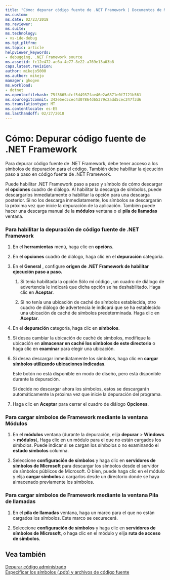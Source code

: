 ```yaml
---
title: "Cómo: depurar código fuente de .NET Framework | Documentos de Microsoft"
ms.custom: 
ms.date: 02/23/2018
ms.reviewer: 
ms.suite: 
ms.technology:
- vs-ide-debug
ms.tgt_pltfrm: 
ms.topic: article
helpviewer_keywords:
- debugging, .NET Framework source
ms.assetid: fc12e472-ac6a-4e77-8e22-a769e13a03b8
caps.latest.revision: 
author: mikejo5000
ms.author: mikejo
manager: ghogen
ms.workload:
- dotnet
ms.openlocfilehash: 75f3665afcf5d4937fae46e2a6871e0f7121b561
ms.sourcegitcommit: 342e5ec5cec4d07864d65379c2add5cec247f3d6
ms.translationtype: MT
ms.contentlocale: es-ES
ms.lasthandoff: 02/27/2018
---
```

# <a name="how-to-debug-net-framework-source"></a>Cómo: Depurar código fuente de .NET Framework
Para depurar código fuente de .NET Framework, debe tener acceso a los símbolos de depuración para el código. También debe habilitar la ejecución paso a paso en código fuente de .NET Framework.  
  
 Puede habilitar .NET Framework paso a paso y símbolo de cómo descargar el **opciones** cuadro de diálogo. Al habilitar la descarga de símbolos, puede descargarlos inmediatamente o habilitar la opción para una descarga posterior. Si no los descarga inmediatamente, los símbolos se descargarán la próxima vez que inicie la depuración de la aplicación. También puede hacer una descarga manual de la **módulos** ventana o el **pila de llamadas** ventana.  
  
### <a name="to-enable-net-framework-source-debugging"></a>Para habilitar la depuración de código fuente de .NET Framework  
  
1.  En el **herramientas** menú, haga clic en **opción**s.  
  
2.  En el **opciones** cuadro de diálogo, haga clic en el **depuración** categoría.  
  
3.  En el **General** , configure **origen de .NET Framework de habilitar ejecución paso a paso.**  
  
    1.  Si tenía habilitada la opción Sólo mi código , un cuadro de diálogo de advertencia le indicará que dicha opción se ha deshabilitado. Haga clic en **Aceptar**.  
  
    2.  Si no tenía una ubicación de caché de símbolos establecida, otro cuadro de diálogo de advertencia le indicará que se ha establecido una ubicación de caché de símbolos predeterminada. Haga clic en **Aceptar**.  
  
4.  En el **depuración** categoría, haga clic en **símbolos**.  
  
5.  Si desea cambiar la ubicación de caché de símbolos, modifique la ubicación en **almacenar en caché los símbolos de este directorio** o haga clic en **examinar** para elegir una ubicación.  
  
6.  Si desea descargar inmediatamente los símbolos, haga clic en **cargar símbolos utilizando ubicaciones indicadas**.  
  
     Este botón no está disponible en modo de diseño, pero está disponible durante la depuración.  
  
     Si decide no descargar ahora los símbolos, estos se descargarán automáticamente la próxima vez que inicie la depuración del programa.  
  
7.  Haga clic en **Aceptar** para cerrar el cuadro de diálogo **Opciones**.  
  
### <a name="to-load-framework-symbols-using-the-modules-window"></a>Para cargar símbolos de Framework mediante la ventana Módulos  
  
1.  En el **módulos** ventana (durante la depuración, elija **depurar** > **Windows** > **módulos**), Haga clic en un módulo para el que no están cargados los símbolos. Puede indicar si se cargan los símbolos o no examinando el **estado símbolos** columna.  
  
2.  Seleccione **configuración de símbolos** y haga clic en **servidores de símbolos de Microsoft** para descargar los símbolos desde el servidor de símbolos públicos de Microsoft. O bien, puede haga clic en el módulo y elija **cargar símbolos** a cargarlos desde un directorio donde se haya almacenado previamente los símbolos.  
  
### <a name="to-load-framework-symbols-using-the-call-stack-window"></a>Para cargar símbolos de Framework mediante la ventana Pila de llamadas  
  
1.  En el **pila de llamadas** ventana, haga un marco para el que no están cargados los símbolos. Este marco se oscurecerá.  
  
2.  Seleccione **configuración de símbolos** y haga clic en **servidores de símbolos de Microsoft**, o haga clic en el módulo y elija **ruta de acceso de símbolos**.  
  
## <a name="see-also"></a>Vea también  
 [Depurar código administrado](../debugger/debugging-managed-code.md)   
 [Especificar los símbolos (.pdb) y archivos de código fuente](../debugger/specify-symbol-dot-pdb-and-source-files-in-the-visual-studio-debugger.md)
